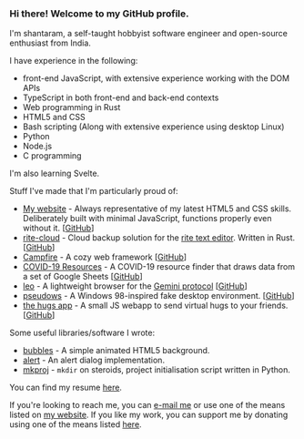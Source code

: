 ### Hi there! Welcome to my GitHub profile.

I'm shantaram, a self-taught hobbyist software engineer and open-source enthusiast from India.

I have experience in the following:
* front-end JavaScript, with extensive experience working with the DOM APIs
* TypeScript in both front-end and back-end contexts
* Web programming in Rust
* HTML5 and CSS
* Bash scripting (Along with extensive experience using desktop Linux)
* Python
* Node.js
* C programming

I'm also learning Svelte.

Stuff I've made that I'm particularly proud of:
* [My website](https://shantaram.xyz) - Always representative of my latest HTML5 and CSS skills. Deliberately built with minimal JavaScript, functions properly even without it. \[[GitHub](https://github.com/xyzshantaram/newsite)\]
* [rite-cloud](https://riteapp.co.in) - Cloud backup solution for the [rite text editor](https://github.com/xyzshantaram/rite). Written in Rust. \[[GitHub](https://github.com/xyzshantaram/rite-cloud)\]
* [Campfire](https://xyzshantaram.github.io/campfire/) - A cozy web framework \[[GitHub](https://github.com/xyzshantaram/campfire)\]
* [COVID-19 Resources](https://xyzshantaram.github.io/covid19-resource-site) - A COVID-19 resource finder that draws data from a set of Google Sheets \[[GitHub](https://github.com/xyzshantaram/covid19-resource-site)\]
* [leo](https://pypi.org/project/leo-gmi/) - A lightweight browser for the [Gemini protocol](https://gemini.circumlunar.space/) \[[GitHub](https://github.com/xyzshantaram/leo)\]
* [pseudows](https://xyzshantaram.github.io/pseudows/) - A Windows 98-inspired fake desktop environment. \[[GitHub](https://github.com/xyzshantaram/pseudows)\]
* [the hugs app](https://shantaram.xyz/hugs) - A small JS webapp to send virtual hugs to your friends. \[[GitHub](https://github.com/xyzshantaram/hugs)\]

Some useful libraries/software I wrote:
* [bubbles](https://github.com/xyzshantaram/bubbles) - A simple animated HTML5 background.
* [alert](https://github.com/xyzshantaram/alert) - An alert dialog implementation.
* [mkproj](https://github.com/xyzshantaram/mkproj) - `mkdir` on steroids, project initialisation script written in Python.

You can find my resume [here](https://xyzshantaram.github.io/resume/).

If you're looking to reach me, you can [e-mail me](mailto:me@shantaram.xyz) or use one of the means listed on [my website](https://shantaram.xyz/contact/). If you like my work, you can support me by donating using one of the means listed [here](https://shantaram.xyz/contact/donate.html).
